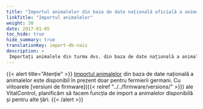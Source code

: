 ```yaml
---
title: "Importul animalelor din baza de date națională oficială a animalelor"
linkTitle: "Importul animalelor"
weight: 30
date: 2017-01-05
toc_hide: true
hide_summary: true
translationKey: import-db-nais
description: >
 Importați animalele din turma dvs. din baza de date națională a animalelor din țara dvs. în VitalControl.
---
```

{{< alert title="Atenție" >}}
[Importul animalelor](/docs/data-link/hi-tier/tierimport/) din baza de date națională a animalelor este disponibil în prezent doar pentru fermierii germani. Cu viitoarele [versiuni de firmware]({{< relref "../../firmware/versions/" >}}) ale VitalControl, planificăm să facem funcția de import a animalelor disponibilă și pentru alte țări.
{{< /alert >}}
